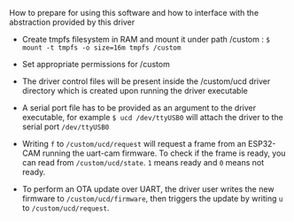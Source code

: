 How to prepare for using this software and how to interface with the abstraction provided by this driver
- Create tmpfs filesystem in RAM and mount it under path /custom :
`$ mount -t tmpfs -o size=16m tmpfs /custom`
- Set appropriate permissions for /custom
- The driver control files will be present inside the /custom/ucd driver directory which is created upon running the driver executable
- A serial port file has to be provided as an argument to the driver executable, for example `$ ucd /dev/ttyUSB0` will attach the driver to the serial port `/dev/ttyUSB0`

- Writing `f` to `/custom/ucd/request` will request a frame from an ESP32-CAM running the uart-cam firmware. To check if the frame is ready, you can read from `/custom/ucd/state`. `1` means ready and `0` means not ready.
- To perform an OTA update over UART, the driver user writes the new firmware to `/custom/ucd/firmware`, then triggers the update by writing `u` to `/custom/ucd/request`.
